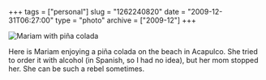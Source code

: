 +++
tags = ["personal"]
slug = "1262240820"
date = "2009-12-31T06:27:00"
type = "photo"
archive = ["2009-12"]
+++

![Mariam with piña colada][1]

Here is Mariam enjoying a piña colada on the beach in Acapulco. She tried
to order it with alcohol (in Spanish, so I had no idea), but her mom
stopped her. She can be such a rebel sometimes.

[1]: http://36.media.tumblr.com/tumblr_kvi7b0sWe21qaxyu1o1_r1_1280.png
